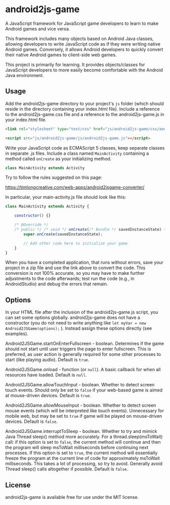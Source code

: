 # android2js-game

A JavaScript framework for JavaScript game developers to learn to make Android games and vice versa.

This framework includes many objects based on Android Java classes, allowing developers to write JavaScript code as if they were writing native Android games. Conversely, it allows Android developers to quickly convert their native Android games to client-side web games.

This project is primarily for learning. It provides objects/classes for JavaScript developers to more easily become comfortable with the Android Java environment.

## Usage

Add the android2js-game directory to your project's `js` folder (which should reside in the directory containing your index.html file). Include a reference to the android2js-game.css file and a reference to the android2js-game.js in your index.html file.

```html
<link rel="stylesheet" type="text/css" href="js/android2js-game/css/android2js-game.css" />

<script src="js/android2js-game/js/android2js-game.js"></script>
```

Write your JavaScript code as ECMAScript 5 classes, keep separate classes in separate .js files. Include a class named `MainActivity` containing a method called `onCreate` as your initializing method.

```javascript
class MainActivity extends Activity
```

Try to follow the rules suggested on this page:

https://timlongcreative.com/web-apps/android2jsgame-converter/

In particular, your main-activity.js file should look like this:

```javascript
class MainActivity extends Activity {

    constructor() {}

    /* @Override */
    /* public */ /* void */ onCreate(/* Bundle */ savedInstanceState) {
        super.onCreate(savedInstanceState);

        // Add other code here to initialize your game
    }
}
```

When you have a completed application, that runs without errors, save your project in a zip file and use the link above to convert the code. This conversion is not 100% accurate, so you may have to make further adjustments to the code afterwards; test run the code (e.g., in AndroidStudio) and debug the errors that remain.

## Options

In your HTML file after the inclusion of the android2js-game.js script, you can set some options globally. android2js-game does not have a constructor (you do not need to write anything like `let myVar = new Android2JSGame(options);` ). Instead assign these options directly (see examples).

Android2JSGame.startOnEnterFullscreen - boolean. Determines if the game should not start until user triggers the page to enter fullscreen. This is preferred, as user action is generally required for some other processes to start (like playing audio). Default is `true`.

Android2JSGame.onload - function (or `null`). A basic callback for when all resources have loaded. Default is `null`.

Android2JSGame.allowTouchInput - boolean. Whether to detect screen touch events. Should only be set to `false` if your web-based game is aimed at mouse-driven devices. Default is `true`.

Android2JSGame.allowMouseInput - boolean. Whether to detect screen mouse events (which will be interpreted like touch events). Unnecessary for mobile web, but may be set to `true` if game will be played on mouse-driven devices. Default is `false`.

Android2JSGame.interruptToSleep - boolean. Whether to try and mimick Java Thread sleep() method more accurately. For a thread.sleep(msToWait) call: if this option is set to `false`, the current method will continue and then the program will sleep msToWait milliseconds before continuing next processes. If this option is set to `true`, the current method will essentially freeze the program at the current line of code for approximately msToWait milliseconds. This takes a lot of processing, so try to avoid. Generally avoid Thread sleep() calls altogether if possible. Default is `false`.

## License

android2js-game is available free for use under the MIT license.
